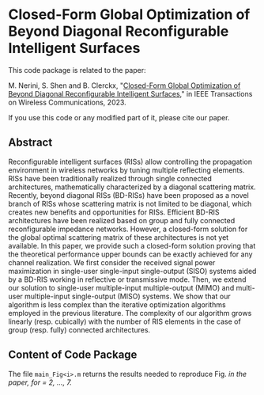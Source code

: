 # Closed-Form Global Optimization of Beyond Diagonal Reconfigurable Intelligent Surfaces

This code package is related to the paper:

M. Nerini, S. Shen and B. Clerckx, "[Closed-Form Global Optimization of Beyond Diagonal Reconfigurable Intelligent Surfaces](https://ieeexplore.ieee.org/document/10155675)," in IEEE Transactions on Wireless Communications, 2023.

If you use this code or any modified part of it, please cite our paper.

## Abstract

Reconfigurable intelligent surfaces (RISs) allow controlling the propagation environment in wireless networks by tuning multiple reflecting elements. RISs have been traditionally realized through single connected architectures, mathematically characterized by a diagonal scattering matrix. Recently, beyond diagonal RISs (BD-RISs) have been proposed as a novel branch of RISs whose scattering matrix is not limited to be diagonal, which creates new benefits and opportunities for RISs. Efficient BD-RIS architectures have been realized based on group and fully connected reconfigurable impedance networks. However, a closed-form solution for the global optimal scattering matrix of these architectures is not yet available. In this paper, we provide such a closed-form solution proving that the theoretical performance upper bounds can be exactly achieved for any channel realization. We first consider the received signal power maximization in single-user single-input single-output (SISO) systems aided by a BD-RIS working in reflective or transmissive mode. Then, we extend our solution to single-user multiple-input multiple-output (MIMO) and multi-user multiple-input single-output (MISO) systems. We show that our algorithm is less complex than the iterative optimization algorithms employed in the previous literature. The complexity of our algorithm grows linearly (resp. cubically) with the number of RIS elements in the case of group (resp. fully) connected architectures.

## Content of Code Package

The file `main_Fig<i>.m` returns the results needed to reproduce Fig. <i> in the paper, for <i> = 2, ..., 7.
